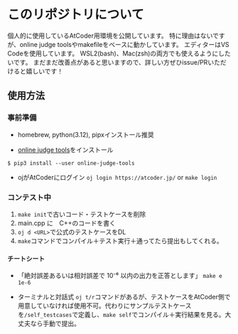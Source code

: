 # このリポジトリについて
個人的に使用しているAtCoder用環境を公開しています。
特に理由はないですが、online judge toolsやmakefileをベースに動かしています。
エディターはVS Codeを使用しています。
WSL2(bash)、Mac(zsh)の両方でも使えるようにしたいです。
まだまだ改善点があると思いますので、詳しい方ぜひissue/PRいただけると嬉しいです！

## 使用方法
### 事前準備
- homebrew, python(3.12), pipxインストール推奨

- [online judge tools](https://github.com/online-judge-tools/oj/blob/master/README.ja.md)をインストール
```
$ pip3 install --user online-judge-tools
```
- ojがAtCoderにログイン
`oj login https://atcoder.jp/` or `make login`

### コンテスト中
1. `make init`で古いコード・テストケースを削除
2. main.cpp に　C++のコードを書く
3. `oj d <URL>`で公式のテストケースをDL
4. `make`コマンドでコンパイル＋テスト実行＋通ってたら提出もしてくれる。

#### チートシート
- 「絶対誤差あるいは相対誤差で 10⁻⁶ 以内の出力を正答とします」
`make e 1e-6`

- ターミナルと対話式
`oj t/r`コマンドがあるが、テストケースをAtCoder側で用意していなければ使用不可。代わりにサンプルテストケースを`/self_testcases`で定義し、`make self`でコンパイル＋実行結果を見る。大丈夫なら手動で提出。
